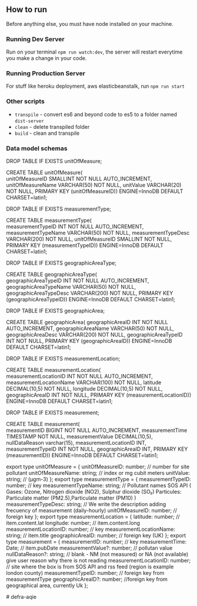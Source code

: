## How to run

Before anything else, you must have node installed on your machine.

### Running Dev Server

Run on your terminal `npm run watch:dev`, the server will restart everytime you make a change in your code.

### Running Production Server

For stuff like heroku deployment, aws elasticbeanstalk, run `npm run start`

### Other scripts

* `transpile` - convert es6 and beyond code to es5 to a folder named `dist-server`
* `clean` - delete transpiled folder
* `build` - clean and transpile

### Data model schemas

DROP TABLE IF EXISTS unitOfMeasure;
   
CREATE TABLE unitOfMeasure(   
unitOfMeasureID SMALLINT NOT NULL AUTO_INCREMENT, 
unitOfMeasureName VARCHAR(50) NOT NULL, 
unitValue VARCHAR(20) NOT NULL,
PRIMARY KEY (unitOfMeasureID))
ENGINE=InnoDB DEFAULT CHARSET=latin1;

DROP TABLE IF EXISTS measurementType;

CREATE TABLE measurementType(   
measurementTypeID INT NOT NULL AUTO_INCREMENT, 
measurementTypeName VARCHAR(50) NOT NULL, 
measurementTypeDesc VARCHAR(200) NOT NULL,
unitOfMeasureID SMALLINT NOT NULL,
PRIMARY KEY (measurementTypeID))
ENGINE=InnoDB DEFAULT CHARSET=latin1;

DROP TABLE IF EXISTS geographicAreaType;

CREATE TABLE geographicAreaType(   
geographicAreaTypeID INT NOT NULL AUTO_INCREMENT, 
geographicAreaTypeName VARCHAR(50) NOT NULL, 
geographicAreaTypeDesc VARCHAR(200) NOT NULL,
PRIMARY KEY (geographicAreaTypeID))
ENGINE=InnoDB DEFAULT CHARSET=latin1;

DROP TABLE IF EXISTS geographicArea;

CREATE TABLE geographicArea(
geographicAreaID INT NOT NULL AUTO_INCREMENT, 
geographicAreaName VARCHAR(50) NOT NULL, 
geographicAreaDesc VARCHAR(200) NOT NULL,
geographicAreaTypeID INT NOT NULL, 
PRIMARY KEY (geographicAreaID))
ENGINE=InnoDB DEFAULT CHARSET=latin1;

DROP TABLE IF EXISTS measurementLocation;

CREATE TABLE measurementLocation(   
measurementLocationID INT NOT NULL AUTO_INCREMENT, 
measurementLocationName VARCHAR(100) NOT NULL, 
latitude DECIMAL(10,5) NOT NULL,
longitude DECIMAL(10,5) NOT NULL,
geographicAreaID INT NOT NULL, 
PRIMARY KEY (measurementLocationID))
ENGINE=InnoDB DEFAULT CHARSET=latin1;

DROP TABLE IF EXISTS measurement;

CREATE TABLE measurement(   
measurementID BIGINT NOT NULL AUTO_INCREMENT, 
measurementTime TIMESTAMP NOT NULL, 
measurementValue DECIMAL(10,5),
nullDataReason varchar(15),
measurementLocationID INT,
measurementTypeID INT NOT NULL, 
geographicAreaID INT, 
PRIMARY KEY (measurementID))
ENGINE=InnoDB DEFAULT CHARSET=latin1;

export type unitOfMeasure = {
  unitOfMeasureID: number; // number for site pollutant
  unitOfMeasureName: string; // index or mg cubit meters
  unitValue: string; //  (µgm-3)
};
export type measurementType = {
  measurementTypeID: number; // key
  measurementTypeName: string; // Pollutant names SOS API ( Gases: Ozone, Nitrogen dioxide (NO2), Sulphur dioxide (SO₂) Particules: Particulate matter (PM2.5),Particulate matter (PM10) )
  measurementTypeDesc: string; // We write the description adding frecuency of measurement (daily-hourly)
  unitOfMeasureID: number; // foreign key
};
export type measurementLocation = {
  latitude: number; // item.content.lat
  longitude: number; // item.content.long
  measurementLocationID: number; // key
  measurementLocationName: string; // item.title
  geographicAreaID: number; // foreign key (UK)
};
export type measurement = {
  measurementID: number; // key
  measurementTime: Date; // item.pubDate
  measurementValue?: number; // pollutan value
  nullDataReason?: string; // blank  - NM (not measured) or NA (not available) give user reason why there is not reading
  measurementLocationID: number; // site where the box is from SOS API and rss feed (region is example london county)
  measurementTypeID: number; // foreign key from measurementType
  geographicAreaID?: number; //foreign key from geographical area, currently Uk
};

#   d e f r a - a q i e 
 
 
